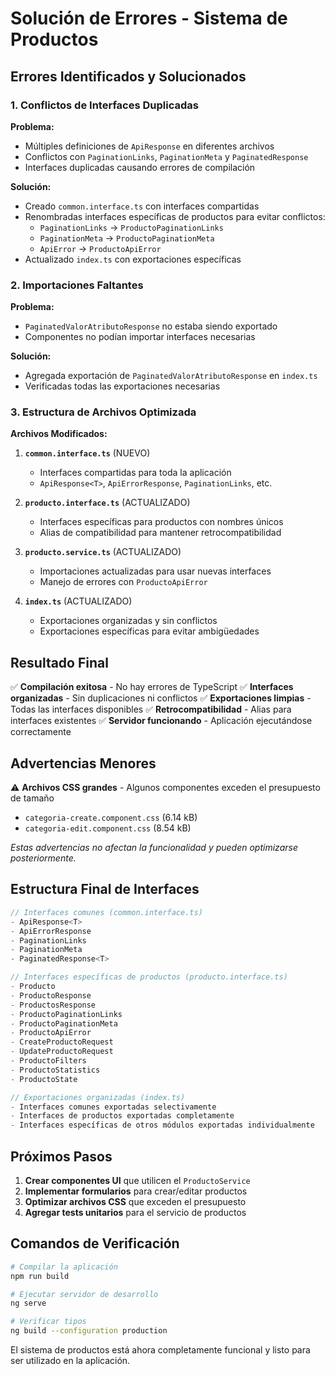 # Solución de Errores - Sistema de Productos

## Errores Identificados y Solucionados

### 1. Conflictos de Interfaces Duplicadas

**Problema:**

- Múltiples definiciones de `ApiResponse` en diferentes archivos
- Conflictos con `PaginationLinks`, `PaginationMeta` y `PaginatedResponse`
- Interfaces duplicadas causando errores de compilación

**Solución:**

- Creado `common.interface.ts` con interfaces compartidas
- Renombradas interfaces específicas de productos para evitar conflictos:
  - `PaginationLinks` → `ProductoPaginationLinks`
  - `PaginationMeta` → `ProductoPaginationMeta`
  - `ApiError` → `ProductoApiError`
- Actualizado `index.ts` con exportaciones específicas

### 2. Importaciones Faltantes

**Problema:**

- `PaginatedValorAtributoResponse` no estaba siendo exportado
- Componentes no podían importar interfaces necesarias

**Solución:**

- Agregada exportación de `PaginatedValorAtributoResponse` en `index.ts`
- Verificadas todas las exportaciones necesarias

### 3. Estructura de Archivos Optimizada

**Archivos Modificados:**

1. **`common.interface.ts`** (NUEVO)

   - Interfaces compartidas para toda la aplicación
   - `ApiResponse<T>`, `ApiErrorResponse`, `PaginationLinks`, etc.

2. **`producto.interface.ts`** (ACTUALIZADO)

   - Interfaces específicas para productos con nombres únicos
   - Alias de compatibilidad para mantener retrocompatibilidad

3. **`producto.service.ts`** (ACTUALIZADO)

   - Importaciones actualizadas para usar nuevas interfaces
   - Manejo de errores con `ProductoApiError`

4. **`index.ts`** (ACTUALIZADO)
   - Exportaciones organizadas y sin conflictos
   - Exportaciones específicas para evitar ambigüedades

## Resultado Final

✅ **Compilación exitosa** - No hay errores de TypeScript
✅ **Interfaces organizadas** - Sin duplicaciones ni conflictos
✅ **Exportaciones limpias** - Todas las interfaces disponibles
✅ **Retrocompatibilidad** - Alias para interfaces existentes
✅ **Servidor funcionando** - Aplicación ejecutándose correctamente

## Advertencias Menores

⚠️ **Archivos CSS grandes** - Algunos componentes exceden el presupuesto de tamaño

- `categoria-create.component.css` (6.14 kB)
- `categoria-edit.component.css` (8.54 kB)

_Estas advertencias no afectan la funcionalidad y pueden optimizarse posteriormente._

## Estructura Final de Interfaces

```typescript
// Interfaces comunes (common.interface.ts)
- ApiResponse<T>
- ApiErrorResponse
- PaginationLinks
- PaginationMeta
- PaginatedResponse<T>

// Interfaces específicas de productos (producto.interface.ts)
- Producto
- ProductoResponse
- ProductosResponse
- ProductoPaginationLinks
- ProductoPaginationMeta
- ProductoApiError
- CreateProductoRequest
- UpdateProductoRequest
- ProductoFilters
- ProductoStatistics
- ProductoState

// Exportaciones organizadas (index.ts)
- Interfaces comunes exportadas selectivamente
- Interfaces de productos exportadas completamente
- Interfaces específicas de otros módulos exportadas individualmente
```

## Próximos Pasos

1. **Crear componentes UI** que utilicen el `ProductoService`
2. **Implementar formularios** para crear/editar productos
3. **Optimizar archivos CSS** que exceden el presupuesto
4. **Agregar tests unitarios** para el servicio de productos

## Comandos de Verificación

```bash
# Compilar la aplicación
npm run build

# Ejecutar servidor de desarrollo
ng serve

# Verificar tipos
ng build --configuration production
```

El sistema de productos está ahora completamente funcional y listo para ser utilizado en la aplicación.

